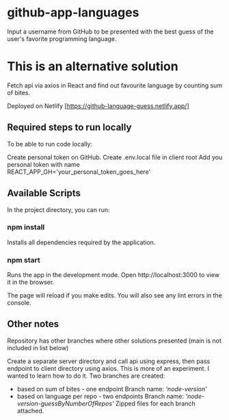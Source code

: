 # github-app-languages
Input a username from GitHub to be presented with the best guess of the user's favorite programming language.
# This is an alternative solution 
Fetch api via axios in React and find out favourite language by counting sum of bites. 

Deployed on Netlify
[https://github-language-guess.netlify.app/]

## Required steps to run locally
To be able to run code locally:

Create personal token on GitHub.
Create .env.local file in client root
Add you personal token with name REACT_APP_GH='your_personal_token_goes_here'

## Available Scripts
In the project directory, you can run:

### npm install
Installs all dependencies required by the application.

### npm start
Runs the app in the development mode.
Open http://localhost:3000 to view it in the browser.

The page will reload if you make edits.
You will also see any lint errors in the console.

## Other notes
Repository has other branches where other solutions presented (main is not included in list below)

Create a separate server directory and call api using express, then pass endpoint to client directory using axios. This is more of an experiment. I wanted to learn how to do it. Two branches are created:
- based on sum of bites - one endpoint Branch name: *'node-version'*
- based on language per repo - two endpoints Branch name: *'node-version-guessByNumberOfRepos'*
Zipped files for each branch attached.